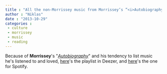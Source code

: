 ```yaml
---
title : "All the non-Morrissey music from Morrissey’s ”<i>Autobiography</i>” as playlists"
author : "Niklas"
date : "2013-10-29"
categories : 
 - culture
 - morrissey
 - music
 - reading
---
```


Because of **Morrissey**'s "_[Autobiography](https://niklasblog.com/?p=14314)_" and his tendency to list music he's listened to and loved, [here](http://www.deezer.com/en/playlist/612697825?app_id=100023)'s the playlist in Deezer, and [here](http://open.spotify.com/user/gregster1978/playlist/1huKfcdjMORD7Fb3rSsbty)'s the one for Spotify.
